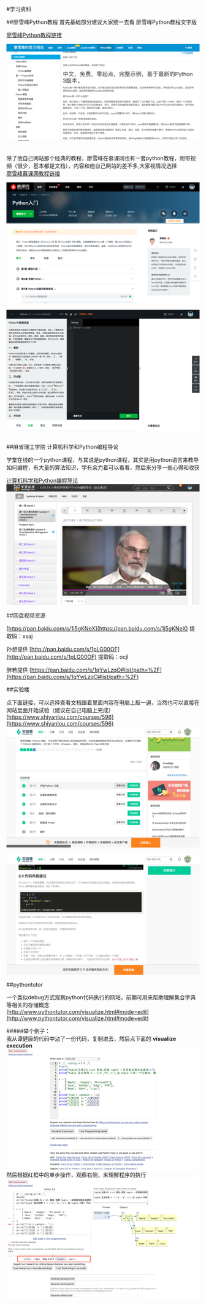 
#学习资料

##廖雪峰Python教程
首先基础部分建议大家统一去看 廖雪峰Python教程文字版  

[廖雪峰Python教程链接](http://www.liaoxuefeng.com/wiki/0014316089557264a6b348958f449949df42a6d3a2e542c000)   

![](image/001.png)  
​    


除了他自己网站那个经典的教程，廖雪峰在慕课网也有一套python教程，附带视频（很少，基本都是文档），内容和他自己网站的差不多,大家视情况选择  
[廖雪峰慕课网教程链接](http://www.imooc.com/learn/177)

![](image/002.png)   

![](image/003.png)  

##  





##麻省理工学院 计算机科学和Python编程导论

学堂在线的一个python课程，与其说是python课程，其实是用python语言来教导如何编程，有大量的算法知识，学有余力着可以看看，然后来分享一些心得和收获 

[计算机科学和Python编程导论](http://www.xuetangx.com/courses/course-v1:MITx+6_00_1x+sp/about)  
![](image/006.png)





##网盘视频资源  

[https://pan.baidu.com/s/1i5gKNeX](https://pan.baidu.com/s/1i5gKNeX)  提取码：xsaj   

孙想提供 [http://pan.baidu.com/s/1pLG00OF](http://pan.baidu.com/s/1pLG00OF) 提取码：ocjl    

胖若提供 [https://pan.baidu.com/s/1qYwLzqO#list/path=%2F](https://pan.baidu.com/s/1qYwLzqO#list/path=%2F)





##实验楼

点下面链接，可以选择查看文档跟着里面内容在电脑上敲一遍，当然也可以直接在网站里面开始试验（建议在自己电脑上完成）  
[https://www.shiyanlou.com/courses/596](https://www.shiyanlou.com/courses/596)
![](image/004.png)  

![](image/005.png)  





##pythontutor  

一个类似debug方式观察python代码执行的网站，前期可用来帮助理解集合字典等相关的存储概念  
[http://www.pythontutor.com/visualize.html#mode=edit](http://www.pythontutor.com/visualize.html#mode=edit)

#####举个例子：  
我从谭健康的代码中沾了一份代码，复制进去，然后点下面的 **visualize execution**
![](image/007.png)   
然后根据红框中的单步操作，观察右侧，来理解程序的执行
![](image/008.png)


